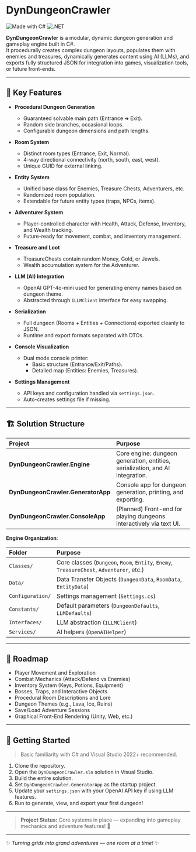 ﻿# DynDungeonCrawler

![Made with C#](https://img.shields.io/badge/Made%20with-C%23-239120)
![.NET](https://img.shields.io/badge/.NET-9.0-blueviolet)

**DynDungeonCrawler** is a modular, dynamic dungeon generation and gameplay engine built in C#.  
It procedurally creates complex dungeon layouts, populates them with enemies and treasures, dynamically generates content using AI (LLMs), and exports fully structured JSON for integration into games, visualization tools, or future front-ends.

---

## 🌟 Key Features

- **Procedural Dungeon Generation**
  - Guaranteed solvable main path (Entrance ➔ Exit).
  - Random side branches, occasional loops.
  - Configurable dungeon dimensions and path lengths.

- **Room System**
  - Distinct room types (Entrance, Exit, Normal).
  - 4-way directional connectivity (north, south, east, west).
  - Unique GUID for external linking.

- **Entity System**
  - Unified base class for Enemies, Treasure Chests, Adventurers, etc.
  - Randomized room population.
  - Extendable for future entity types (traps, NPCs, items).

- **Adventurer System**
  - Player-controlled character with Health, Attack, Defense, Inventory, and Wealth tracking.
  - Future-ready for movement, combat, and inventory management.

- **Treasure and Loot**
  - TreasureChests contain random Money, Gold, or Jewels.
  - Wealth accumulation system for the Adventurer.

- **LLM (AI) Integration**
  - OpenAI GPT-4o-mini used for generating enemy names based on dungeon theme.
  - Abstracted through `ILLMClient` interface for easy swapping.

- **Serialization**
  - Full dungeon (Rooms + Entities + Connections) exported cleanly to JSON.
  - Runtime and export formats separated with DTOs.

- **Console Visualization**
  - Dual mode console printer:
    - Basic structure (Entrance/Exit/Paths).
    - Detailed map (Entities: Enemies, Treasures).

- **Settings Management**
  - API keys and configuration handled via `settings.json`.
  - Auto-creates settings file if missing.

---

## 🏗️ Solution Structure

| Project | Purpose |
|:--------|:--------|
| **DynDungeonCrawler.Engine** | Core engine: dungeon generation, entities, serialization, and AI integration. |
| **DynDungeonCrawler.GeneratorApp** | Console app for dungeon generation, printing, and exporting. |
| **DynDungeonCrawler.ConsoleApp** | (Planned) Front-end for playing dungeons interactively via text UI. |

**Engine Organization**:

| Folder | Purpose |
|:-------|:--------|
| `Classes/` | Core classes (`Dungeon`, `Room`, `Entity`, `Enemy`, `TreasureChest`, `Adventurer`, etc.) |
| `Data/` | Data Transfer Objects (`DungeonData`, `RoomData`, `EntityData`) |
| `Configuration/` | Settings management (`Settings.cs`) |
| `Constants/` | Default parameters (`DungeonDefaults`, `LLMDefaults`) |
| `Interfaces/` | LLM abstraction (`ILLMClient`) |
| `Services/` | AI helpers (`OpenAIHelper`) |

---

## 🚀 Roadmap

- Player Movement and Exploration
- Combat Mechanics (Attack/Defend vs Enemies)
- Inventory System (Keys, Potions, Equipment)
- Bosses, Traps, and Interactive Objects
- Procedural Room Descriptions and Lore
- Dungeon Themes (e.g., Lava, Ice, Ruins)
- Save/Load Adventure Sessions
- Graphical Front-End Rendering (Unity, Web, etc.)

---

## 🔹 Getting Started

> Basic familiarity with C# and Visual Studio 2022+ recommended.

1. Clone the repository.
2. Open the `DynDungeonCrawler.sln` solution in Visual Studio.
3. Build the entire solution.
4. Set `DynDungeonCrawler.GeneratorApp` as the startup project.
5. Update your `settings.json` with your OpenAI API key if using LLM features.
6. Run to generate, view, and export your first dungeon!

---

> **Project Status:** Core systems in place — expanding into gameplay mechanics and adventure features! 🚀

---

✨ _Turning grids into grand adventures — one room at a time!_ ✨
